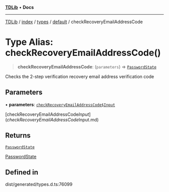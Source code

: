 [**TDLib**](../../../../../../README.md) • **Docs**

***

[TDLib](../../../../../../modules.md) / [index](../../../../../README.md) / [types](../../../README.md) / [default](../README.md) / checkRecoveryEmailAddressCode

# Type Alias: checkRecoveryEmailAddressCode()

> **checkRecoveryEmailAddressCode**: (`parameters`) => [`PasswordState`](PasswordState-1.md)

Checks the 2-step verification recovery email address verification code

## Parameters

• **parameters**: [`checkRecoveryEmailAddressCode$Input`](checkRecoveryEmailAddressCode$Input.md)

[checkRecoveryEmailAddressCode$Input](checkRecoveryEmailAddressCode$Input.md)

## Returns

[`PasswordState`](PasswordState-1.md)

[PasswordState](PasswordState-1.md)

## Defined in

dist/generated/types.d.ts:76099
